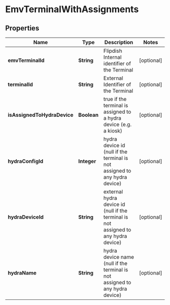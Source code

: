 
# EmvTerminalWithAssignments

## Properties
Name | Type | Description | Notes
------------ | ------------- | ------------- | -------------
**emvTerminalId** | **String** | Flipdish Internal identifier of the Terminal |  [optional]
**terminalId** | **String** | External Identifier of the Terminal |  [optional]
**isAssignedToHydraDevice** | **Boolean** | true if the terminal is assigned to a hydra device (e.g. a kiosk) |  [optional]
**hydraConfigId** | **Integer** | hydra device id (null if the terminal is not assigned to any hydra device) |  [optional]
**hydraDeviceId** | **String** | external hydra device id (null if the terminal is not assigned to any hydra device) |  [optional]
**hydraName** | **String** | hydra device name (null if the terminal is not assigned to any hydra device) |  [optional]



